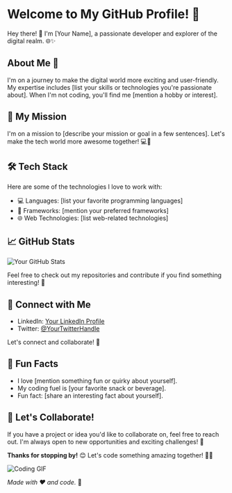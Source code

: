 # Welcome to My GitHub Profile! 🚀

Hey there! 👋 I'm [Your Name], a passionate developer and explorer of the digital realm. 🌐✨

## About Me 🌟

I'm on a journey to make the digital world more exciting and user-friendly. My expertise includes [list your skills or technologies you're passionate about]. When I'm not coding, you'll find me [mention a hobby or interest].

## 🚀 My Mission

I'm on a mission to [describe your mission or goal in a few sentences]. Let's make the tech world more awesome together! 💻🌈

## 🛠️ Tech Stack

Here are some of the technologies I love to work with:

- 💻 Languages: [list your favorite programming languages]
- 🚀 Frameworks: [mention your preferred frameworks]
- 🌐 Web Technologies: [list web-related technologies]

## 📈 GitHub Stats

![Your GitHub Stats](your-github-stats-image-link)

Feel free to check out my repositories and contribute if you find something interesting! 🎉

## 🔗 Connect with Me

- LinkedIn: [Your LinkedIn Profile](link-to-your-linkedin)
- Twitter: [@YourTwitterHandle](link-to-your-twitter)

Let's connect and collaborate! 🤝

## 🌈 Fun Facts

- I love [mention something fun or quirky about yourself].
- My coding fuel is [your favorite snack or beverage].
- Fun fact: [share an interesting fact about yourself].

## 🎉 Let's Collaborate!

If you have a project or idea you'd like to collaborate on, feel free to reach out. I'm always open to new opportunities and exciting challenges! 🌟

**Thanks for stopping by!** 😊 Let's code something amazing together! 🚀✨

![Coding GIF](link-to-a-coding-gif.gif)

*Made with ❤️ and code.* 🌈
